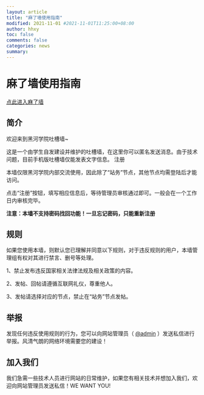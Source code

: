 ```yaml
---
layout: article
title: "麻了墙使用指南"
modified: 2021-11-01 #2021-11-01T11:25:00+08:00
author: hhxy
toc: false
comments: false
categories: news
summary: 
---
```


# 麻了墙使用指南

[点此进入麻了墙](http://q.hhxy.ml/)

## 简介
欢迎来到黑河学院吐槽墙~

这是一个由学生自发建设并维护的吐槽墙，在这里你可以匿名发送消息。由于技术问题，目前手机版吐槽墙仅能发表文字信息。
注册

本墙仅限黑河学院内部交流使用，因此除了“站务”节点，其他节点均需登陆后才能访问。

点击“注册”按钮，填写相应信息后，等待管理员审核通过即可。一般会在一个工作日内审核完毕。

**注意：本墙不支持密码找回功能！一旦忘记密码，只能重新注册**

## 规则

如果您使用本墙，则默认您已理解并同意以下规则，对于违反规则的用户，本墙管理组有权对其进行禁言、删号等处理。

1、禁止发布违反国家相关法律法规及相关政策的内容。

2、发帖、回帖请遵循互联网礼仪，尊重他人。

3、发帖请选择对应的节点，禁止在“站务”节点发帖。

## 举报

发现任何违反使用规则的行为，您可以向网站管理员（ [@admin](http://q.hhxy.ml/member/admin) ）发送私信进行举报。风清气朗的网络环境需要您的建设！

## 加入我们

我们急需一些技术人员进行网站的日常维护，如果您有相关技术并想加入我们，欢迎向网站管理员发送私信！WE WANT YOU!
